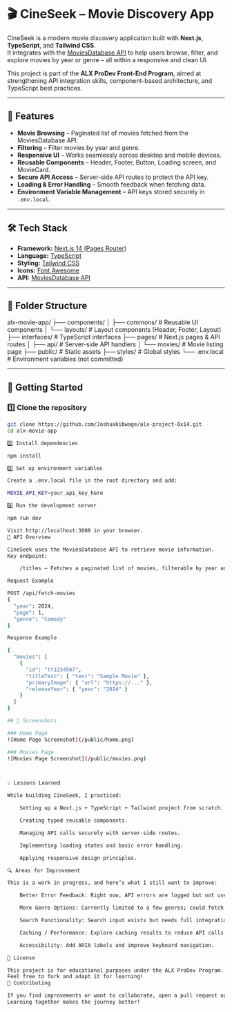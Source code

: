# 🎬 CineSeek – Movie Discovery App

CineSeek is a modern movie discovery application built with **Next.js**, **TypeScript**, and **Tailwind CSS**.  
It integrates with the [MoviesDatabase API](https://rapidapi.com/SAdrian/api/moviesdatabase/) to help users browse, filter, and explore movies by year or genre – all within a responsive and clean UI.

This project is part of the **ALX ProDev Front-End Program**, aimed at strengthening API integration skills, component-based architecture, and TypeScript best practices.

---

## 📌 Features

- **Movie Browsing** – Paginated list of movies fetched from the MoviesDatabase API.
- **Filtering** – Filter movies by year and genre.
- **Responsive UI** – Works seamlessly across desktop and mobile devices.
- **Reusable Components** – Header, Footer, Button, Loading screen, and MovieCard.
- **Secure API Access** – Server-side API routes to protect the API key.
- **Loading & Error Handling** – Smooth feedback when fetching data.
- **Environment Variable Management** – API keys stored securely in `.env.local`.

---

## 🛠 Tech Stack

- **Framework:** [Next.js 14 (Pages Router)](https://nextjs.org/)
- **Language:** [TypeScript](https://www.typescriptlang.org/)
- **Styling:** [Tailwind CSS](https://tailwindcss.com/)
- **Icons:** [Font Awesome](https://fontawesome.com/)
- **API:** [MoviesDatabase API](https://rapidapi.com/SAdrian/api/moviesdatabase/)

---

## 📂 Folder Structure

alx-movie-app/
├── components/
│ ├── commons/ # Reusable UI components
│ └── layouts/ # Layout components (Header, Footer, Layout)
├── interfaces/ # TypeScript interfaces
├── pages/ # Next.js pages & API routes
│ ├── api/ # Server-side API handlers
│ └── movies/ # Movie listing page
├── public/ # Static assets
├── styles/ # Global styles
└── .env.local # Environment variables (not committed)


---

## 🚀 Getting Started

### 1️⃣ Clone the repository
```bash
git clone https://github.com/Joshuakibwage/alx-project-0x14.git
cd alx-movie-app

2️⃣ Install dependencies

npm install

3️⃣ Set up environment variables

Create a .env.local file in the root directory and add:

MOVIE_API_KEY=your_api_key_here

4️⃣ Run the development server

npm run dev

Visit http://localhost:3000 in your browser.
📡 API Overview

CineSeek uses the MoviesDatabase API to retrieve movie information.
Key endpoint:

    /titles – Fetches a paginated list of movies, filterable by year and genre.

Request Example

POST /api/fetch-movies
{
  "year": 2024,
  "page": 1,
  "genre": "Comedy"
}

Response Example

{
  "movies": [
    {
      "id": "tt1234567",
      "titleText": { "text": "Sample Movie" },
      "primaryImage": { "url": "https://..." },
      "releaseYear": { "year": "2024" }
    }
  ]
}

## 📱 Screenshots

### Home Page
![Home Page Screenshot](/public/home.png)

### Movies Page
![Movies Page Screenshot](/public/movies.png)



💡 Lessons Learned

While building CineSeek, I practiced:

    Setting up a Next.js + TypeScript + Tailwind project from scratch.

    Creating typed reusable components.

    Managing API calls securely with server-side routes.

    Implementing loading states and basic error handling.

    Applying responsive design principles.

🔍 Areas for Improvement

This is a work in progress, and here’s what I still want to improve:

    Better Error Feedback: Right now, API errors are logged but not user-friendly.

    More Genre Options: Currently limited to a few genres; could fetch dynamically from the API.

    Search Functionality: Search input exists but needs full integration with API filtering.

    Caching / Performance: Explore caching results to reduce API calls and improve speed.

    Accessibility: Add ARIA labels and improve keyboard navigation.

📜 License

This project is for educational purposes under the ALX ProDev Program.
Feel free to fork and adapt it for learning!
🤝 Contributing

If you find improvements or want to collaborate, open a pull request or issue.
Learning together makes the journey better!